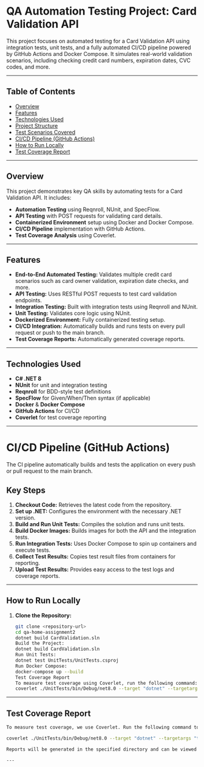 # QA Automation Testing Project: Card Validation API

This project focuses on automated testing for a Card Validation API using integration tests, unit tests, and a fully automated CI/CD pipeline powered by GitHub Actions and Docker Compose. It simulates real-world validation scenarios, including checking credit card numbers, expiration dates, CVC codes, and more.

---

## Table of Contents

- [Overview](#overview)
- [Features](#features)
- [Technologies Used](#technologies-used)
- [Project Structure](#project-structure)
- [Test Scenarios Covered](#test-scenarios-covered)
- [CI/CD Pipeline (GitHub Actions)](#cicd-pipeline-github-actions)
- [How to Run Locally](#how-to-run-locally)
- [Test Coverage Report](#test-coverage-report)
---

## Overview

This project demonstrates key QA skills by automating tests for a Card Validation API. It includes:

- **Automation Testing** using Reqnroll, NUnit, and SpecFlow.
- **API Testing** with POST requests for validating card details.
- **Containerized Environment** setup using Docker and Docker Compose.
- **CI/CD Pipeline** implementation with GitHub Actions.
- **Test Coverage Analysis** using Coverlet.

---

## Features

- **End-to-End Automated Testing:** Validates multiple credit card scenarios such as card owner validation, expiration date checks, and more.
- **API Testing:** Uses RESTful POST requests to test card validation endpoints.
- **Integration Testing:** Built with integration tests using Reqnroll and NUnit.
- **Unit Testing:** Validates core logic using NUnit.
- **Dockerized Environment:** Fully containerized testing setup.
- **CI/CD Integration:** Automatically builds and runs tests on every pull request or push to the main branch.
- **Test Coverage Reports:** Automatically generated coverage reports.

---

## Technologies Used

- **C# .NET 8**
- **NUnit** for unit and integration testing
- **Reqnroll** for BDD-style test definitions
- **SpecFlow** for Given/When/Then syntax (if applicable)
- **Docker** & **Docker Compose**
- **GitHub Actions** for CI/CD
- **Coverlet** for test coverage reporting

---

# CI/CD Pipeline (GitHub Actions)

The CI pipeline automatically builds and tests the application on every push or pull request to the main branch.

## Key Steps

1. **Checkout Code:** Retrieves the latest code from the repository.
2. **Set up .NET:** Configures the environment with the necessary .NET version.
3. **Build and Run Unit Tests:** Compiles the solution and runs unit tests.
4. **Build Docker Images:** Builds images for both the API and the integration tests.
5. **Run Integration Tests:** Uses Docker Compose to spin up containers and execute tests.
6. **Collect Test Results:** Copies test result files from containers for reporting.
7. **Upload Test Results:** Provides easy access to the test logs and coverage reports.
---
## How to Run Locally

1. **Clone the Repository:**

   ```bash
   git clone <repository-url>
   cd qa-home-assignment2
   dotnet build CardValidation.sln
   Build the Project:
   dotnet build CardValidation.sln
   Run Unit Tests:
   dotnet test UnitTests/UnitTests.csproj
   Run Docker Compose:
   docker-compose up --build
   Test Coverage Report
   To measure test coverage using Coverlet, run the following command:
   coverlet ./UnitTests/bin/Debug/net8.0 --target "dotnet" --targetargs "test UnitTests/UnitTests.csp

---
## Test Coverage Report

   ```bash
   To measure test coverage, we use Coverlet. Run the following command to generate coverage reports:

   coverlet ./UnitTests/bin/Debug/net8.0 --target "dotnet" --targetargs "test UnitTests/UnitTests.csproj"

   Reports will be generated in the specified directory and can be viewed locally or uploaded as artifacts in the CI pipeline.

---


